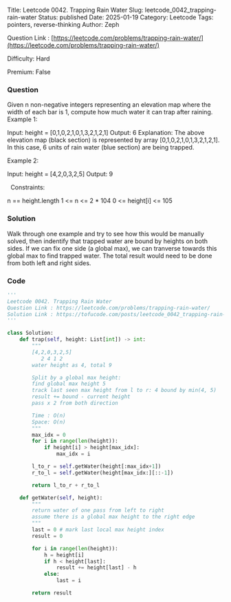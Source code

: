 Title: Leetcode 0042. Trapping Rain Water
Slug: leetcode_0042_trapping-rain-water
Status: published
Date: 2025-01-19
Category: Leetcode
Tags: pointers, reverse-thinking
Author: Zeph

Question Link : [https://leetcode.com/problems/trapping-rain-water/](https://leetcode.com/problems/trapping-rain-water/)

Difficulty: Hard

Premium: False

### Question
Given n non-negative integers representing an elevation map where the width of each bar is 1, compute how much water it can trap after raining.
 
Example 1:


Input: height = [0,1,0,2,1,0,1,3,2,1,2,1]
Output: 6
Explanation: The above elevation map (black section) is represented by array [0,1,0,2,1,0,1,3,2,1,2,1]. In this case, 6 units of rain water (blue section) are being trapped.

Example 2:

Input: height = [4,2,0,3,2,5]
Output: 9

 
Constraints:

n == height.length
1 <= n <= 2 * 104
0 <= height[i] <= 105

### Solution

Walk through one example and try to see how this would be manually solved, then indentify that trapped water are bound by heights on both sides. If we can fix one side (a global max), we can tranverse towards this global max to find trapped water. The total result would need to be done from both left and right sides. 

### Code
```python
'''
Leetcode 0042. Trapping Rain Water
Question Link : https://leetcode.com/problems/trapping-rain-water/
Solution Link : https://tofucode.com/posts/leetcode_0042_trapping-rain-water.html
'''

class Solution:
    def trap(self, height: List[int]) -> int:
        """
        [4,2,0,3,2,5]
           2 4 1 2
        water height as 4, total 9

        Split by a global max height:
        find global max height 5
        track last seen max height from l to r: 4 bound by min(4, 5)
        result += bound - current height
        pass x 2 from both direction

        Time : O(n)
        Space: O(n)
        """
        max_idx = 0
        for i in range(len(height)):
            if height[i] > height[max_idx]:
                max_idx = i

        l_to_r = self.getWater(height[:max_idx+1])
        r_to_l = self.getWater(height[max_idx:][::-1])

        return l_to_r + r_to_l

    def getWater(self, height):
        """
        return water of one pass from left to right
        assume there is a global max height to the right edge
        """
        last = 0 # mark last local max height index
        result = 0

        for i in range(len(height)):
            h = height[i]
            if h < height[last]:
                result += height[last] - h
            else:
                last = i

        return result
```

